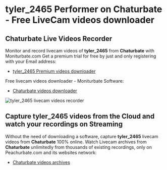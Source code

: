 # tyler_2465 Performer on Chaturbate - Free LiveCam videos downloader

## Chaturbate Live Videos Recorder

Monitor and record livecam videos of **tyler_2465** from **Chaturbate** with Moniturbate.com
Get a premium trial for free by just and only registering with your Email address:
* [tyler_2465 Premium videos downloader](https://moniturbate.com/request-demo-licence-key.html)

Free livecam videos downloader - Moniturbate Software:
* [Chaturbate videos downloader](https://moniturbate.com/moniturbate-download-software.html)

![tyler_2465 livecam videos recorder](https://peachurnet.com/templates/moniturbate-software.png)


## Capture tyler_2465 videos from the Cloud and watch your recordings on Streaming

Without the need of downloading a software, capture **tyler_2465** livecam videos from **Chaturbate** 100% online.
Watch Livecam archives from **Chaturbate** unlimitedly from thousands of existing recordings, only on Peachurbate.com and its websites network:
* [Chaturbate videos archives](https://peachurnet.com/)